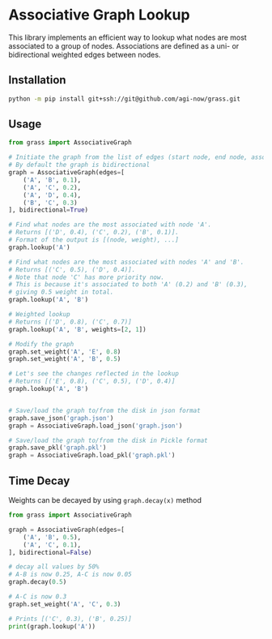 # Associative Graph Lookup

This library implements an efficient way to lookup what nodes are most associated to a group of nodes.
Associations are defined as a uni- or bidirectional weighted edges between nodes.

## Installation

```bash
python -m pip install git+ssh://git@github.com/agi-now/grass.git
```

## Usage

```python
from grass import AssociativeGraph

# Initiate the graph from the list of edges (start node, end node, association weight)
# By default the graph is bidirectional
graph = AssociativeGraph(edges=[
    ('A', 'B', 0.1),
    ('A', 'C', 0.2),
    ('A', 'D', 0.4),
    ('B', 'C', 0.3)
], bidirectional=True)

# Find what nodes are the most associated with node 'A'.
# Returns [('D', 0.4), ('C', 0.2), ('B', 0.1)].
# Format of the output is [(node, weight), ...]
graph.lookup('A')

# Find what nodes are the most associated with nodes 'A' and 'B'.
# Returns [('C', 0.5), ('D', 0.4)].
# Note that node 'C' has more priority now.
# This is because it's associated to both 'A' (0.2) and 'B' (0.3), 
# giving 0.5 weight in total.
graph.lookup('A', 'B')

# Weighted lookup
# Returns [('D', 0.8), ('C', 0.7)]
graph.lookup('A', 'B', weights=[2, 1])

# Modify the graph
graph.set_weight('A', 'E', 0.8)
graph.set_weight('A', 'B', 0.5)

# Let's see the changes reflected in the lookup
# Returns [('E', 0.8), ('C', 0.5), ('D', 0.4)]
graph.lookup('A', 'B')


# Save/load the graph to/from the disk in json format
graph.save_json('graph.json')
graph = AssociativeGraph.load_json('graph.json')

# Save/load the graph to/from the disk in Pickle format
graph.save_pkl('graph.pkl')
graph = AssociativeGraph.load_pkl('graph.pkl')
```

## Time Decay

Weights can be decayed by using `graph.decay(x)` method

```python
from grass import AssociativeGraph

graph = AssociativeGraph(edges=[
    ('A', 'B', 0.5),
    ('A', 'C', 0.1),
], bidirectional=False)

# decay all values by 50%
# A-B is now 0.25, A-C is now 0.05
graph.decay(0.5)

# A-C is now 0.3
graph.set_weight('A', 'C', 0.3)

# Prints [('C', 0.3), ('B', 0.25)]
print(graph.lookup('A'))
```
